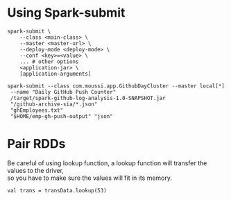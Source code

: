 # Using Spark-submit

```
spark-submit \
    --class <main-class> \
    --master <master-url> \
    --deploy-mode <deploy-mode> \
    --conf <key>=<value> \
    ... # other options
    <application-jar> \
    [application-arguments]
```

```
spark-submit --class com.moussi.app.GithubDayCluster --master local[*]  
 --name "Daily GitHub Push Counter"  
 /target/spark-github-log-analysis-1.0-SNAPSHOT.jar
 "/github-archive-sia/*.json"  
 "ghEmployees.txt"  
 "$HOME/emp-gh-push-output" "json"
```
# Pair RDDs

Be careful of using lookup function, a lookup function will transfer the values to the driver,  
so you have to make sure the values will fit in its memory.

```
val trans = transData.lookup(53)
```
